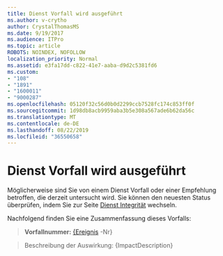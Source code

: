 ```yaml
---
title: Dienst Vorfall wird ausgeführt
ms.author: v-crytho
author: CrystalThomasMS
ms.date: 9/19/2017
ms.audience: ITPro
ms.topic: article
ROBOTS: NOINDEX, NOFOLLOW
localization_priority: Normal
ms.assetid: e3fa17dd-c822-41e7-aaba-d9d2c5381fd6
ms.custom:
- "108"
- "1891"
- "1600011"
- "9000287"
ms.openlocfilehash: 05120f32c56d0b0d2299ccb7528fc174c853ff0f
ms.sourcegitcommit: 1d98db8acb9959aba3b5e308a567ade6b62da56c
ms.translationtype: MT
ms.contentlocale: de-DE
ms.lasthandoff: 08/22/2019
ms.locfileid: "36550658"
---
```

# <a name="service-incident-in-progress"></a>Dienst Vorfall wird ausgeführt

Möglicherweise sind Sie von einem Dienst Vorfall oder einer Empfehlung betroffen, die derzeit untersucht wird. Sie können den neuesten Status überprüfen, indem Sie zur Seite [Dienst Integrität](https://admin.microsoft.com/adminportal/home#/servicehealth) wechseln.
  
Nachfolgend finden Sie eine Zusammenfassung dieses Vorfalls:
  
> **Vorfallnummer:** [{Ereignis](https://admin.microsoft.com/adminportal/home#/servicehealth) -Nr}
    
> Beschreibung der Auswirkung: {ImpactDescription}
